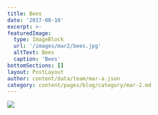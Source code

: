 ```yaml
---
title: Bees
date: '2017-08-10'
excerpt: >-
featuredImage:
  type: ImageBlock
  url: '/images/mar2/bees.jpg'
  altText: Bees
  caption: 'Bees'
bottomSections: []
layout: PostLayout
author: content/data/team/mar-a.json
category: content/pages/blog/category/mar-2.md
---
```

<img src="/images/mar2/bees.jpg">
